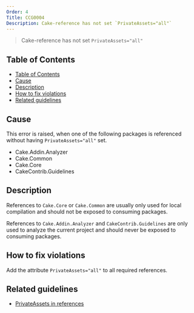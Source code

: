 ```yaml
---
Order: 4
Title: CCG0004
Description: Cake-reference has not set `PrivateAssets="all"`
---
```


 > Cake-reference has not set `PrivateAssets="all"`

<!-- START doctoc generated TOC please keep comment here to allow auto update -->
<!-- DON'T EDIT THIS SECTION, INSTEAD RE-RUN doctoc TO UPDATE -->
## Table of Contents

- [Table of Contents](#table-of-contents)
- [Cause](#cause)
- [Description](#description)
- [How to fix violations](#how-to-fix-violations)
- [Related guidelines](#related-guidelines)

<!-- END doctoc generated TOC please keep comment here to allow auto update -->

## Cause

This error is raised, when one of the following packages is referenced without having `PrivateAssets="all"` set.

* Cake.Addin.Analyzer
* Cake.Common
* Cake.Core
* CakeContrib.Guidelines

## Description

References to `Cake.Core` or `Cake.Common` are usually only used for local compilation and should not
be exposed to consuming packages.

References to `Cake.Addin.Analyzer` and `CakeContrib.Guidelines` are only used to analyze the current project and 
should never be exposed to consuming packages.

## How to fix violations

Add the attribute `PrivateAssets="all"` to all required references.

## Related guidelines

* [PrivateAssets in references](../guidelines/PrivateAssets)
